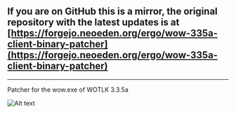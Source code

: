 ## If you are on GitHub this is a mirror, the original repository with the latest updates is at [https://forgejo.neoeden.org/ergo/wow-335a-client-binary-patcher](https://forgejo.neoeden.org/ergo/wow-335a-client-binary-patcher)
---

Patcher for the wow.exe of WOTLK 3.3.5a

![Alt text](https://forgejo.neoeden.org/ergo/wow-335a-client-binary-patcher/raw/branch/main/image.webp)
